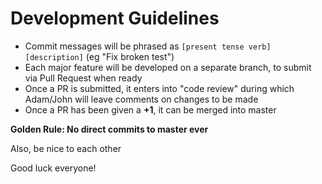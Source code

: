 Development Guidelines
======================
* Commit messages will be phrased as `[present tense verb] [description]` (eg "Fix broken test")
* Each major feature will be developed on a separate branch, to submit via Pull Request when ready
* Once a PR is submitted, it enters into "code review" during which Adam/John will leave comments on changes to be made
* Once a PR has been given a **+1**, it can be merged into master

**Golden Rule: No direct commits to master ever**

Also, be nice to each other

Good luck everyone!